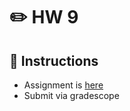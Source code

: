 # ✏️ HW 9

## 📜 Instructions
- Assignment is [here](https://github.com/USAFA-ECE/ece383/blob/main/book/Assignments/files/Homework_9.pdf)
- Submit via gradescope
